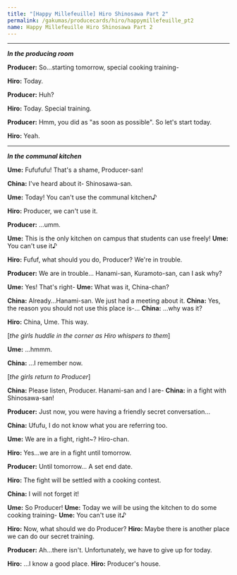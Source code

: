 ```yaml
---
title: "[Happy Millefeuille] Hiro Shinosawa Part 2"
permalink: /gakumas/producecards/hiro/happymillefeuille_pt2
name: Happy Millefeuille Hiro Shinosawa Part 2
---
```

________________________
<!--
#### [Happy Millefeuille] Hiro Shinosawa Part 2
----
--->

*__In the producing room__*

__Producer:__ So...starting tomorrow, special cooking training-

__Hiro:__ Today.

__Producer:__ Huh?

__Hiro:__ Today. Special training.

__Producer:__ Hmm, you did as "as soon as possible". So let's start today.

__Hiro:__ Yeah.

---

*__In the communal kitchen__*

__Ume:__ Fufufufu! That's a shame, Producer-san!

__China:__ I've heard about it- Shinosawa-san.

__Ume:__ Today! You can't use the communal kitchen♪

__Hiro:__ Producer, we can't use it.

__Producer:__ ...umm.

__Ume:__ This is the only kitchen on campus that students can use freely!
__Ume:__ You can't use it♪

__Hiro:__ Fufuf, what should you do, Producer? We're in trouble.

__Producer:__ We are in trouble... Hanami-san, Kuramoto-san, can I ask why?

__Ume:__ Yes! That's right-
__Ume:__ What was it, China-chan?

__China:__ Already...Hanami-san. We just had a meeting about it.
__China:__ Yes, the reason you should not use this place is-...
__China:__ ...why was it?

__Hiro:__ China, Ume. This way.

[*the girls huddle in the corner as Hiro whispers to them*]

__Ume:__ ...hmmm.

__China:__ ...I remember now.

[*the girls return to Producer*]

__China:__ Please listen, Producer. Hanami-san and I are-
__China:__ in a fight with Shinosawa-san!

__Producer:__ Just now, you were having a friendly secret conversation...

__China:__ Ufufu, I do not know what you are referring too.

__Ume:__ We are in a fight, right~? Hiro-chan.

__Hiro:__ Yes...we are in a fight until tomorrow.

__Producer:__ Until tomorrow... A set end date.

__Hiro:__ The fight will be settled with a cooking contest.

__China:__ I will not forget it!

__Ume:__ So Producer!
__Ume:__ Today we will be using the kitchen to do some cooking training-
__Ume:__ You can't use it♪

__Hiro:__ Now, what should we do Producer?
__Hiro:__ Maybe there is another place we can do our secret training.

__Producer:__ Ah...there isn't. Unfortunately, we have to give up for today.

__Hiro:__ ...I know a good place.
__Hiro:__ Producer's house.